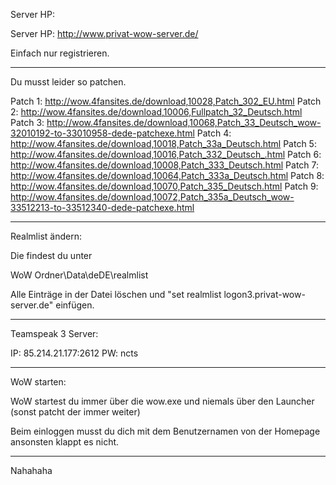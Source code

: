 Server HP:


Server HP: http://www.privat-wow-server.de/

Einfach nur registrieren.

----------------------------------------------------------------------------------------------------------------

Du musst leider so patchen.

Patch 1: http://wow.4fansites.de/download,10028,Patch_302_EU.html
Patch 2: http://wow.4fansites.de/download,10006,Fullpatch_32_Deutsch.html
Patch 3: http://wow.4fansites.de/download,10068,Patch_33_Deutsch_wow-32010192-to-33010958-dede-patchexe.html
Patch 4: http://wow.4fansites.de/download,10018,Patch_33a_Deutsch.html
Patch 5: http://wow.4fansites.de/download,10016,Patch_332_Deutsch_.html
Patch 6: http://wow.4fansites.de/download,10008,Patch_333_Deutsch.html
Patch 7: http://wow.4fansites.de/download,10064,Patch_333a_Deutsch.html
Patch 8: http://wow.4fansites.de/download,10070,Patch_335_Deutsch.html
Patch 9: http://wow.4fansites.de/download,10072,Patch_335a_Deutsch_wow-33512213-to-33512340-dede-patchexe.html

----------------------------------------------------------------------------------------------------------------

Realmlist ändern:

Die findest du unter

WoW Ordner\Data\deDE\realmlist

Alle Einträge in der Datei löschen und "set realmlist logon3.privat-wow-server.de" einfügen.

----------------------------------------------------------------------------------------------------------------

Teamspeak 3 Server:

IP: 85.214.21.177:2612
PW: ncts

----------------------------------------------------------------------------------------------------------------
  													
WoW starten:


WoW startest du immer über die wow.exe und niemals über den Launcher (sonst patcht der immer weiter)


Beim einloggen musst du dich mit dem Benutzernamen von der Homepage ansonsten klappt es nicht.

----------------------------------------------------------------------------------------------------------------


Nahahaha


